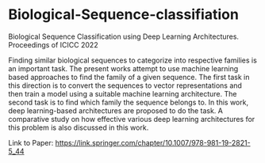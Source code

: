 # Biological-Sequence-classifiation
Biological Sequence Classification using Deep Learning Architectures. Proceedings of ICICC 2022

Finding similar biological sequences to categorize into respective families is an important task. 
The present works attempt to use machine learning based approaches to find the family of a given sequence. 
The first task in this direction is to convert the sequences to vector representations and then train a model using a suitable machine learning architecture. 
The second task is to find which family the sequence belongs to. In this work, deep learning-based architectures are proposed to do the task. 
A comparative study on how effective various deep learning architectures for this problem is also discussed in this work.

Link to Paper: https://link.springer.com/chapter/10.1007/978-981-19-2821-5_44
